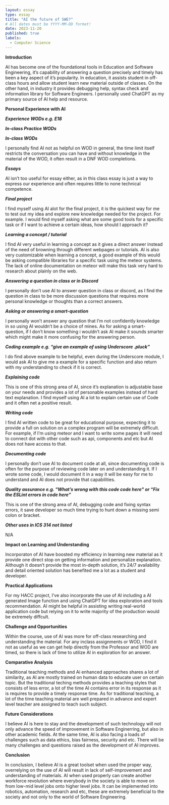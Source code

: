 ```yaml
---
layout: essay
type: essay
title: "AI the future of SWE?"
# All dates must be YYYY-MM-DD format!
date: 2023-11-20
published: true
labels:
  - Computer Science
---
```


**Introduction**

AI has become one of the foundational tools in Education and Software Engineering, it’s capability of answering a question precisely and timely has been a key aspect of it’s popularity. In education, it assists student in off-class hours and allow student learn new material outside of classes. On the other hand, in industry it provides debugging help, syntax check and information library for Software Engineers. I personally used ChatGPT as my primary source of AI help and resource.


**Personal Experience with AI**

***Experience WODs e.g. E18***

***In-class Practice WODs***

***In-class WODs***

I personally find AI not as helpful on WOD in general, the time limit itself restricts the conversation you can have and without knowledge in the material of the WOD, it often result in a DNF WOD completions.

***Essays***

AI isn’t too useful for essay either, as in this class essay is just a way to express our experience and often requires little to none technical competence.

***Final project***

I find myself using AI alot for the final project, it is the quickest way for me to test out my idea and explore new knowledge needed for the project. For example. I would find myself asking what are some good tools for a specific task or if I want to achieve a certain ideas, how should I approach it?

***Learning a concept / tutorial***

I find AI very useful in learning a concept as it gives a direct answer instead of the need of browning through different webpages or tutorials. AI is also very customizable when learning a concept, a good example of this would be asking compatible libraries for a specific task using the meteor systems. The lack of online documentation on meteor will make this task very hard to research about plainly on the web.

***Answering a question in class or in Discord***

I personally don’t use AI to answer question in class or discord, as I find the question in class to be more discussion questions that requires more personal knowledge or thoughts than a correct answers.

***Asking or answering a smart-question***

I personally won’t answer any question that I’m not confidently knowledge in so using AI wouldn’t be a choice of mines. As for asking a smart-question, if I don’t know something i wouldn’t ask AI make it sounds smarter which might make it more confusing for the answering person.

***Coding example e.g. “give an example of using Underscore .pluck”***

I do find above example to be helpful, even during the Underscore module, I would ask AI to give me a example for a specific function and also return with my understanding to check if it is correct.

***Explaining code***

This is one of this strong area of AI, since it’s explanation is adjustable base on your needs and provides a lot of personable examples instead of hard text explanation. I find myself using AI a lot to explain certain use of Code and it often net a positive result.

***Writing code***

I find AI written code to be great for educational purpose, expecting it to provide a full on solution on a complex program will be extremely difficult. For example, if I’m using meteor and I want to write some pages it will need to connect dot with other code such as api, components and etc but AI does not have access to that.

***Documenting code***

I personally don’t use AI to document code at all, since documenting code is often for the purpose of reviewing code later on and understanding it. If  I wrote some code, I would document it in a way it will be easy for me to understand and AI does not provide that capabilities.

***Quality assurance e.g. "What’s wrong with this code code here" or “Fix the ESLint errors in code here”***

This is one of the strong area of AI, debugging code and fixing syntax errors, it save developer so much time trying to hunt down a missing semi colon or bracket.

***Other uses in ICS 314 not listed***

N/A


**Impact on Learning and Understanding**

Incorporaton of AI have boosted my efficiency in learning new material as it provide one direct stop on getting information and personalize explanation. Although it doesn’t provide the most in-depth solution, it’s 24/7 availability and detail oriented solution has benefited me a lot as a student and developer.


**Practical Applications**

For my HACC project, I’ve also incorporate the use of AI including a AI generated Image function and using ChatGPT for idea exploration and tools recommendation. AI might be helpful in assisting writing real-world application code but relying on it to write majority of the production would be extremely diffcult.


**Challenge and Opportunities**

Within the course, use of AI was more for off-class researching and understanding the material. For any inclass assignments or WOD, I find it not as useful as we can get help directly from the Professor and WOD are timed, so there is lack of time to utilize AI in exploration for an answer.


**Comparative Analysis**

Traditional teaching methods and Ai enhanced approaches shares a lot of similarity, as AI are mostly trained on human data to educate user on certain topic. But the traditional teching methods provides a teaching styles that consists of less error, a lot of the time AI contains error in its response as it is requires to provide a timely response time. As for traditional teaching, a lot of the time teaching material are well prepared in advance and expert level teacher are assigned to teach such subject.


**Future Considerations**

I believe AI is here to stay and the development of such technology will not only advance the speed of improvement in Software Enginerring, but also in other academic fields. At the same time, AI is also facing a loads of challenges such as data ethics, bias fairness, security and etc. There will be many challenges and questions raised as the development of AI improves. 

**Conclusion**

In conclusion, I believe AI is a great toolset when used the proper way, overrelying on the use of AI will result in lack of self-improvement and understanding of materials. AI when used properly can create another workforce revolution where everybody in the society is able to move on from low-mid level jobs onto higher level jobs. It can be implemented into robotics, automation, research and etc, these are extremely beneficial to the society and not only to the world of Software Engineering. 

